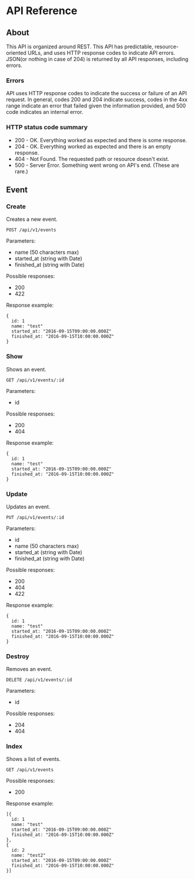 # API Reference

## About

This API is organized around REST. This API has predictable, resource-oriented URLs, and uses HTTP response codes to indicate API errors. JSON(or nothing in case of 204) is returned by all API responses, including errors.

### Errors

API uses HTTP response codes to indicate the success or failure of an API request. In general, codes 200 and 204 indicate success, codes in the 4xx range indicate an error that failed given the information provided, and 500 code indicates an internal error.

### HTTP status code summary

 - 200 - OK. Everything worked as expected and there is some response.
 - 204 - OK. Everything worked as expected and there is an empty response.
 - 404 - Not Found. The requested path or resource doesn't exist.
 - 500 - Server Error. Something went wrong on API's end. (These are rare.)

## Event

### Create

Creates a new event.

`` POST /api/v1/events ``

Parameters:

 - name (50 characters max)
 - started_at (string with Date)
 - finished_at (string with Date)

Possible responses:

 - 200
 - 422

Response example:

```
{
  id: 1
  name: "test"
  started_at: "2016-09-15T09:00:00.000Z"
  finished_at: "2016-09-15T10:00:00.000Z"
}
```

### Show

Shows an event.

`` GET /api/v1/events/:id ``

Parameters:

 - id

Possible responses:

 - 200
 - 404

Response example:

```
{
  id: 1
  name: "test"
  started_at: "2016-09-15T09:00:00.000Z"
  finished_at: "2016-09-15T10:00:00.000Z"
}
```

### Update

Updates an event.

`` PUT /api/v1/events/:id ``

Parameters:

 - id
 - name (50 characters max)
 - started_at (string with Date)
 - finished_at (string with Date)

Possible responses:

 - 200
 - 404
 - 422

Response example:

```
{
  id: 1
  name: "test"
  started_at: "2016-09-15T09:00:00.000Z"
  finished_at: "2016-09-15T10:00:00.000Z"
}
```

### Destroy

Removes an event.

`` DELETE /api/v1/events/:id ``

Parameters:

 - id

Possible responses:

 - 204
 - 404
 
### Index

Shows a list of events.

`` GET /api/v1/events ``

Possible responses:

 - 200

Response example:

```
[{
  id: 1
  name: "test"
  started_at: "2016-09-15T09:00:00.000Z"
  finished_at: "2016-09-15T10:00:00.000Z"
},
{
  id: 2
  name: "test2"
  started_at: "2016-09-15T09:00:00.000Z"
  finished_at: "2016-09-15T10:00:00.000Z"
}]

```